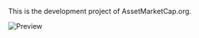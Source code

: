 This is the development project of AssetMarketCap.org.

![Preview](https://assetmarketcap.org/static/Preview.jpg)

